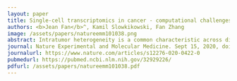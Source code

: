 ```yaml
---
layout: paper
title: Single-cell transcriptomics in cancer - computational challenges and opportunities
authors: <b>Jean Fan</b>^, Kamil Slowkikowski, Fan Zhang
image: /assets/papers/natureemm101038.png
abstract: Intratumor heterogeneity is a common characteristic across diverse cancer types and presents challenges to current standards of treatment. Advancements in high-throughput sequencing and imaging technologies provide opportunities to identify and characterize these aspects of heterogeneity. Notably, transcriptomic profiling at a single-cell resolution enables quantitative measurements of the molecular activity that underlies the phenotypic diversity of cells within a tumor. Such high-dimensional data require computational analysis to extract relevant biological insights about the cell types and states that drive cancer development, pathogenesis, and clinical outcomes. In this review, we highlight emerging themes in the computational analysis of single-cell transcriptomics data and their applications to cancer research. We focus on downstream analytical challenges relevant to cancer research, including how to computationally perform unified analysis across many patients and disease states, distinguish neoplastic from nonneoplastic cells, infer communication with the tumor microenvironment, and delineate tumoral and microenvironmental evolution with trajectory and RNA velocity analysis. We include discussions of challenges and opportunities for future computational methodological advancements necessary to realize the translational potential of single-cell transcriptomic profiling in cancer.
journal: Nature Experimental and Molecular Medicine. Sept 15, 2020, doi.org:10.1038/s12276-020-0422-0
journalurl: https://www.nature.com/articles/s12276-020-0422-0
pubmedurl: https://pubmed.ncbi.nlm.nih.gov/32929226/
pdfurl: /assets/papers/natureemm101038.pdf
---
```

